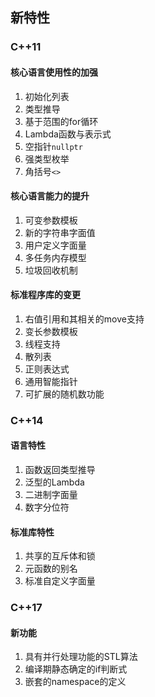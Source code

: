 ## 新特性

### C++11

#### 核心语言使用性的加强

1. 初始化列表
2. 类型推导
3. 基于范围的for循环
4. Lambda函数与表示式
5. 空指针`nullptr`
6. 强类型枚举
7. 角括号`<>`

#### 核心语言能力的提升

1. 可变参数模板
2. 新的字符串字面值
3. 用户定义字面量
4. 多任务内存模型
5. 垃圾回收机制

#### 标准程序库的变更

1. 右值引用和其相关的move支持
2. 变长参数模板
3. 线程支持
4. 散列表
5. 正则表达式
6. 通用智能指针
7. 可扩展的随机数功能

### C++14

#### 语言特性

1. 函数返回类型推导
2. 泛型的Lambda
3. 二进制字面量
4. 数字分位符

#### 标准库特性

1. 共享的互斥体和锁
2. 元函数的别名
3. 标准自定义字面量

### C++17

#### 新功能

1. 具有并行处理功能的STL算法
2. 编译期静态确定的if判断式
3. 嵌套的namespace的定义
